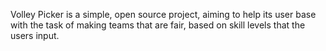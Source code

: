 Volley Picker is a simple, open source project, aiming to help its user base with the task of making teams that are fair, based on skill levels that the users input.
